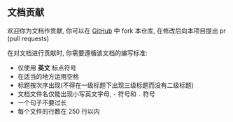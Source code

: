 ## 文档贡献

欢迎你为文档作贡献, 你可以在 [GitHub](https://github.com/alazeprt/mcserver-wiki/fork) 中 fork 本仓库, 在修改后向本项目提出 pr (pull requests)

在对文档进行贡献时, 你需要遵循该文档的编写标准:
- 仅使用 **英文** 标点符号
- 在适当的地方运用空格
- 标题按次序出现(不得在一级标题下出现三级标题而没有二级标题)
- 文档文件名仅能出现小写英文字母, `-` 符号和 `.` 符号
- 一个句子不要过长
- 每个文件的行数在 250 行以内
